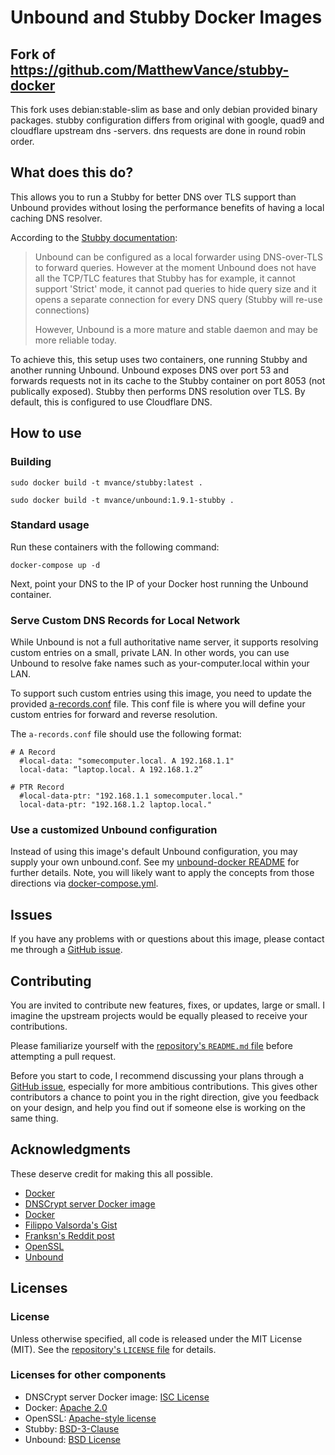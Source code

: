 # Unbound and Stubby Docker Images

## Fork of https://github.com/MatthewVance/stubby-docker

This fork uses debian:stable-slim as base and only debian provided binary packages. stubby configuration differs from original with google, quad9 and cloudflare upstream dns -servers. dns requests are done in round robin order.

## What does this do?

This allows you to run a Stubby for better DNS over TLS support than Unbound provides without losing the performance benefits of having a local caching DNS resolver.

According to the [Stubby documentation](https://dnsprivacy.org/wiki/display/DP/About+Stubby):
> Unbound can be configured as a local forwarder using DNS-over-TLS to forward queries. However at the moment Unbound does not have all the TCP/TLC features that Stubby has for example, it cannot support 'Strict' mode, it cannot pad queries to hide query size and it opens a separate connection for every DNS query (Stubby will re-use connections)
>
>However, Unbound is a more mature and stable daemon and may be more reliable today. 

To achieve this, this setup uses two containers, one running Stubby and another running Unbound. Unbound exposes DNS over port 53 and forwards requests not in its cache to the Stubby container on port 8053 (not publically exposed). Stubby then performs DNS resolution over TLS. By default, this is configured to use Cloudflare DNS. 

## How to use

### Building

`sudo docker build -t mvance/stubby:latest .`

`sudo docker build -t mvance/unbound:1.9.1-stubby .`

### Standard usage

Run these containers with the following command:

```console
docker-compose up -d
```

Next, point your DNS to the IP of your Docker host running the Unbound container.

### Serve Custom DNS Records for Local Network

While Unbound is not a full authoritative name server, it supports resolving
custom entries on a small, private LAN. In other words, you can use Unbound to
resolve fake names such as your-computer.local within your LAN.

To support such custom entries using this image, you need to update the provided
[a-records.conf](https://github.com/MatthewVance/stubby-docker/blob/master/unbound/a-records.conf) file. This conf file is where you will define your custom entries for forward and reverse resolution.

The `a-records.conf` file should use the following format:

```
# A Record
  #local-data: "somecomputer.local. A 192.168.1.1"
  local-data: “laptop.local. A 192.168.1.2”

# PTR Record
  #local-data-ptr: "192.168.1.1 somecomputer.local."
  local-data-ptr: "192.168.1.2 laptop.local."
```

### Use a customized Unbound configuration
Instead of using this image's default Unbound configuration, you may supply your own unbound.conf. See my [unbound-docker README](https://github.com/MatthewVance/unbound-docker/blob/master/README.md#use-a-customized-unbound-configuration) for further details. Note, you will likely want to apply the concepts from those directions via [docker-compose.yml](https://github.com/MatthewVance/stubby-docker/blob/master/stubby/stubby.yml).

## Issues

If you have any problems with or questions about this image, please contact me through a [GitHub issue](https://github.com/MatthewVance/stubby-docker/issues).

## Contributing

You are invited to contribute new features, fixes, or updates, large or small. I imagine the upstream projects would be equally pleased to receive your contributions.

Please familiarize yourself with the [repository's `README.md` file](https://github.com/MatthewVance/stubby-docker/blob/master/README.md) before attempting a pull request.

Before you start to code, I recommend discussing your plans through a [GitHub issue](https://github.com/MatthewVance/stubby-docker/issues), especially for more ambitious contributions. This gives other contributors a chance to point you in the right direction, give you feedback on your design, and help you find out if someone else is working on the same thing.

## Acknowledgments

These deserve credit for making this all possible.

- [Docker](https://www.docker.com/)
- [DNSCrypt server Docker image](https://github.com/jedisct1/dnscrypt-server-docker)
- [Docker](https://www.docker.com/)
- [Filippo Valsorda's Gist](https://gist.github.com/FiloSottile/2b171d359232114839358a74f7df33cb)
- [Franksn's Reddit post](https://www.reddit.com/r/pihole/comments/7oyh9m/guide_how_to_use_pihole_with_stubby/)
- [OpenSSL](http://www.libressl.org/)
- [Unbound](https://www.unbound.net/)

## Licenses
### License

Unless otherwise specified, all code is released under the MIT License (MIT). See the [repository's `LICENSE` file](https://github.com/MatthewVance/stubby-docker/blob/master/LICENSE) for details.

### Licenses for other components

- DNSCrypt server Docker image: [ISC License](https://github.com/jedisct1/dnscrypt-server-docker/blob/master/LICENSE)
- Docker: [Apache 2.0](https://github.com/docker/docker/blob/master/LICENSE)
- OpenSSL: [Apache-style license](https://www.openssl.org/source/license.html)
- Stubby: [BSD-3-Clause](https://github.com/getdnsapi/getdns/blob/develop/LICENSE) 
- Unbound: [BSD License](https://unbound.nlnetlabs.nl/svn/trunk/LICENSE)

